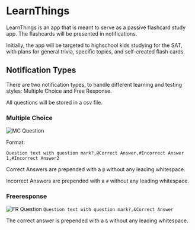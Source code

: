 # LearnThings

LearnThings is an app that is meant to serve as a passive flashcard study app. The flashcards will be presented in notifications.

Initially, the app will be targeted to highschool kids studying for the SAT, with plans for general trivia, specific topics, and self-created flash cards.

## Notification Types
There are two notification types, to handle different learning and testing styles: Multiple Choice and Free Response.

All questions will be stored in a csv file.

### Multiple Choice

![MC Question](https://github.com/TimelyToga/learn_things/blob/master/pics/mc_question_notif.png "MC question")



Format:


`Question text with question mark?,@Correct Answer,#Incorrect Answer 1,#Incorrect Answer2`


Correct Answers are prepended with a `@` without any leading whitespace.

Incorrect Answers are prepended with a `#` without any leading whitespace.


### Freeresponse
![FR Question](https://github.com/TimelyToga/learn_things/blob/master/pics/fr_question_notif.png "FR question")
`Question text with question mark?,&Correct Answer`

The correct answer is prepended with a `&` without any leading whitespace.
